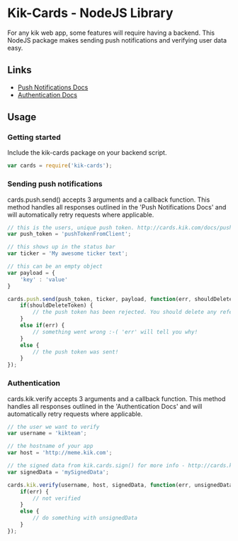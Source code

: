 Kik-Cards - NodeJS Library
==========================

For any kik web app, some features will require having a backend. This NodeJS package makes sending push notifications and verifying user data easy.

Links
-----
* [Push Notifications Docs](http://cards.kik.com/docs/push/)
* [Authentication Docs](http://cards.kik.com/docs/graph/#auth)

Usage
-----

### Getting started

Include the kik-cards package on your backend script.

```js
var cards = require('kik-cards');
```

### Sending push notifications

cards.push.send() accepts 3 arguments and a callback function.
This method handles all responses outlined in the 'Push Notifications Docs' and will automatically retry requests where applicable.

```js
// this is the users, unique push token. http://cards.kik.com/docs/push/#token
var push_token = 'pushTokenFromClient';

// this shows up in the status bar
var ticker = 'My awesome ticker text';

// this can be an empty object
var payload = {
    'key' : 'value'
}

cards.push.send(push_token, ticker, payload, function(err, shouldDeleteToken) {
    if(shouldDeleteToken) {
        // the push token has been rejected. You should delete any references to it and not attempt to resend.
    }
    else if(err) {
        // something went wrong :-( 'err' will tell you why!
    }
    else {
        // the push token was sent!
    }
});
```

### Authentication

cards.kik.verify accepts 3 arguments and a callback function.
This method handles all responses outlined in the 'Authentication Docs' and will automatically retry requests where applicable.

```js
// the user we want to verify
var username = 'kikteam';

// the hostname of your app
var host = 'http://meme.kik.com';

// the signed data from kik.cards.sign() for more info - http://cards.kik.com/build/#server-auth
var signedData = 'mySignedData';

cards.kik.verify(username, host, signedData, function(err, unsignedData) {
    if(err) {
        // not verified
    }
    else {
        // do something with unsignedData
    }
});
```

